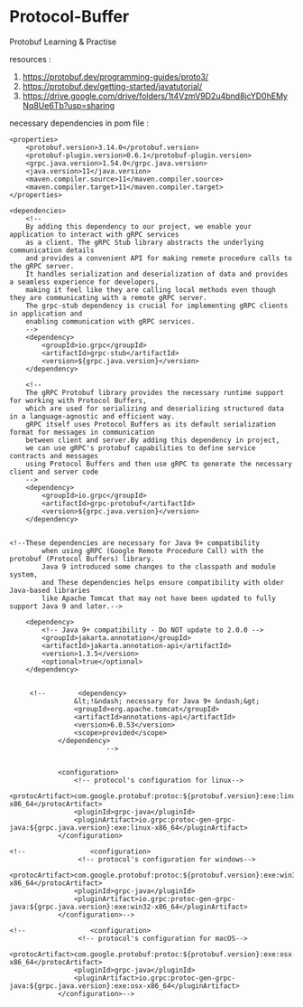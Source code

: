 # Protocol-Buffer
Protobuf Learning &amp; Practise

resources :
   1. https://protobuf.dev/programming-guides/proto3/
   2. https://protobuf.dev/getting-started/javatutorial/
   3. https://drive.google.com/drive/folders/1t4VzmV9D2u4bnd8jcYD0hEMyNq8Ue6Tb?usp=sharing



necessary dependencies in pom file :
    
    <properties>
        <protobuf.version>3.14.0</protobuf.version>
        <protobuf-plugin.version>0.6.1</protobuf-plugin.version>
        <grpc.java.version>1.54.0</grpc.java.version>
        <java.version>11</java.version>
        <maven.compiler.source>11</maven.compiler.source>
        <maven.compiler.target>11</maven.compiler.target>
    </properties>
    
    <dependencies>
        <!--
        By adding this dependency to our project, we enable your application to interact with gRPC services
        as a client. The gRPC Stub library abstracts the underlying communication details
        and provides a convenient API for making remote procedure calls to the gRPC server.
        It handles serialization and deserialization of data and provides a seamless experience for developers,
        making it feel like they are calling local methods even though they are communicating with a remote gRPC server.
        The grpc-stub dependency is crucial for implementing gRPC clients in application and
        enabling communication with gRPC services.
        -->
        <dependency>
            <groupId>io.grpc</groupId>
            <artifactId>grpc-stub</artifactId>
            <version>${grpc.java.version}</version>
        </dependency>
        
        <!--
        The gRPC Protobuf library provides the necessary runtime support for working with Protocol Buffers,
        which are used for serializing and deserializing structured data in a language-agnostic and efficient way.
        gRPC itself uses Protocol Buffers as its default serialization format for messages in communication
        between client and server.By adding this dependency in project,
        we can use gRPC's protobuf capabilities to define service contracts and messages
        using Protocol Buffers and then use gRPC to generate the necessary client and server code
        -->
        <dependency>
            <groupId>io.grpc</groupId>
            <artifactId>grpc-protobuf</artifactId>
            <version>${grpc.java.version}</version>
        </dependency>
        

    <!--These dependencies are necessary for Java 9+ compatibility
            when using gRPC (Google Remote Procedure Call) with the protobuf (Protocol Buffers) library.
            Java 9 introduced some changes to the classpath and module system,
            and These dependencies helps ensure compatibility with older Java-based libraries
            like Apache Tomcat that may not have been updated to fully support Java 9 and later.-->

        <dependency>
            <!-- Java 9+ compatibility - Do NOT update to 2.0.0 -->
            <groupId>jakarta.annotation</groupId>
            <artifactId>jakarta.annotation-api</artifactId>
            <version>1.3.5</version>
            <optional>true</optional>
        </dependency>


         <!--        <dependency>
                    &lt;!&ndash; necessary for Java 9+ &ndash;&gt;
                    <groupId>org.apache.tomcat</groupId>
                    <artifactId>annotations-api</artifactId>
                    <version>6.0.53</version>
                    <scope>provided</scope>
                </dependency>
                            -->


                <configuration>
                    <!-- protocol's configuration for linux-->
                    <protocArtifact>com.google.protobuf:protoc:${protobuf.version}:exe:linux-x86_64</protocArtifact>
                    <pluginId>grpc-java</pluginId>
                    <pluginArtifact>io.grpc:protoc-gen-grpc-java:${grpc.java.version}:exe:linux-x86_64</pluginArtifact>
                </configuration>

    <!--                <configuration>
                     <!-- protocol's configuration for windows-->
                    <protocArtifact>com.google.protobuf:protoc:${protobuf.version}:exe:win32-x86_64</protocArtifact>
                    <pluginId>grpc-java</pluginId>
                    <pluginArtifact>io.grpc:protoc-gen-grpc-java:${grpc.java.version}:exe:win32-x86_64</pluginArtifact>
                </configuration>-->

    <!--                <configuration>
                     <!-- protocol's configuration for macOS-->
                    <protocArtifact>com.google.protobuf:protoc:${protobuf.version}:exe:osx-x86_64</protocArtifact>
                    <pluginId>grpc-java</pluginId>
                    <pluginArtifact>io.grpc:protoc-gen-grpc-java:${grpc.java.version}:exe:osx-x86_64</pluginArtifact>
                </configuration>-->
